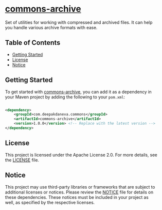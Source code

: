# [commons-archive](https://github.com/deepakdaneva/commons/tree/main/commons-archive)

Set of utilities for working with compressed and archived files. It can help you handle various archive formats with
ease.

## Table of Contents

- [Getting Started](#getting-started)
- [License](#license)
- [Notice](#notice)

## Getting Started

To get started with [commons-archive](https://github.com/deepakdaneva/commons/tree/main/commons-archive), you can add it
as a dependency in your Maven project by adding the following to your `pom.xml`:

```xml

<dependency>
    <groupId>com.deepakdaneva.commons</groupId>
    <artifactId>commons-archive</artifactId>
    <version>1.0.0</version> <!-- Replace with the latest version -->
</dependency>
```

## License

This project is licensed under the Apache License 2.0. For more details, see the [LICENSE](LICENSE) file.

## Notice

This project may use third-party libraries or frameworks that are subject to additional licenses or notices. Please
review the [NOTICE](NOTICE) file for details on these dependencies. These notices must be included in your project as
well, as specified by the respective licenses.